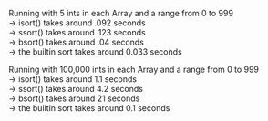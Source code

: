 Running with 5 ints in each Array and a range from 0 to 999
<br>
-> isort() takes around .092 seconds
<br>
-> ssort() takes around .123 seconds
<br>
-> bsort() takes around .04 seconds
<br>
-> the builtin sort takes around 0.033 seconds
<br>

Running with 100,000 ints in each Array and a range from 0 to 999
<br>
-> isort() takes around 1.1 seconds
<br>
-> ssort() takes around 4.2 seconds
<br>
-> bsort() takes around 21 seconds
<br>
-> the builtin sort takes around 0.1 seconds